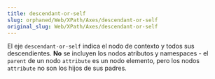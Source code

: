 ```yaml
---
title: descendant-or-self
slug: orphaned/Web/XPath/Axes/descendant-or-self
original_slug: Web/XPath/Axes/descendant-or-self
---
```


El eje `descendant-or-self` indica el nodo de contexto y todos sus descendientes. **No** se incluyen los nodos atributos y namespaces - el `parent` de un nodo `attribute` es un nodo elemento, pero los nodos `attribute` no son los hijos de sus padres.
